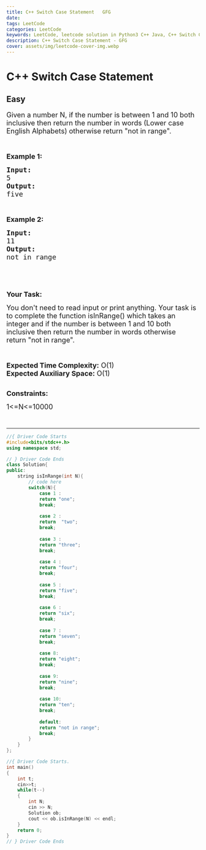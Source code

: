 ```yaml
---
title: C++ Switch Case Statement   GFG
date:
tags: LeetCode
categories: LeetCode
keywords: LeetCode, leetcode solution in Python3 C++ Java, C++ Switch Case Statement - GFG solution
description: C++ Switch Case Statement - GFG
cover: assets/img/leetcode-cover-img.webp
---
```



# C++ Switch Case Statement
## Easy
<div class="problems_problem_content__Xm_eO"><p><span style="font-size:18px">Given a number N, if the number is between 1 and 10 both inclusive then return the number in words (Lower case English Alphabets) otherwise return&nbsp;"not in range".</span></p>

<p>&nbsp;</p>

<p><strong><span style="font-size:18px">Example 1:</span></strong></p>

<pre><strong><span style="font-size:18px">Input:</span></strong>
<span style="font-size:18px">5</span>
<strong><span style="font-size:18px">Output:</span></strong>
<span style="font-size:18px">five</span></pre>

<p>&nbsp;</p>

<p><strong><span style="font-size:18px">Example 2:</span></strong></p>

<pre><strong><span style="font-size:18px">Input:</span></strong>
<span style="font-size:18px">11</span>
<strong><span style="font-size:18px">Output:</span></strong>
<span style="font-size:18px">not in range</span></pre>

<p>&nbsp;</p>

<p>&nbsp;</p>

<p><strong><span style="font-size:18px">Your Task:</span></strong></p>

<p><span style="font-size:18px">You don't need to read input or print anything. Your task is to complete the function isInRange() which takes an integer and&nbsp;if the number is between 1 and 10 both inclusive then return the number in words otherwise return&nbsp;"not in range".</span></p>

<p>&nbsp;</p>

<p><span style="font-size:18px"><strong>Expected Time Complexity:</strong> O(1)<br>
<strong>Expected Auxiliary Space:</strong> O(1)</span></p>

<p><br>
<span style="font-size:18px"><strong>Constraints:</strong></span></p>

<p><span style="font-size:18px">1&lt;=N&lt;=10000</span></p>

<p>&nbsp;</p>
</div>

---




```cpp
//{ Driver Code Starts
#include<bits/stdc++.h> 
using namespace std; 

// } Driver Code Ends
class Solution{   
public:
    string isInRange(int N){
        // code here 
        switch(N){
            case 1 :
            return "one";
            break;
            
            case 2 :
            return  "two";
            break;
            
            case 3 :
            return "three";
            break;
            
            case 4 :
            return "four";
            break;
            
            case 5 :
            return "five";
            break;
            
            case 6 :
            return "six";
            break;
            
            case 7 : 
            return "seven";
            break;
            
            case 8: 
            return "eight";
            break;
            
            case 9:
            return "nine";
            break;
            
            case 10:
            return "ten";
            break;
            
            default:
            return "not in range";
            break;
        }
    }
};

//{ Driver Code Starts.
int main() 
{ 
    int t;
    cin>>t;
    while(t--)
    {
        int N;
        cin >> N;
        Solution ob;
        cout << ob.isInRange(N) << endl;
    }
    return 0; 
} 
// } Driver Code Ends
```
